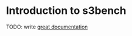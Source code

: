 # Introduction to s3bench

TODO: write [great documentation](http://jacobian.org/writing/what-to-write/)

